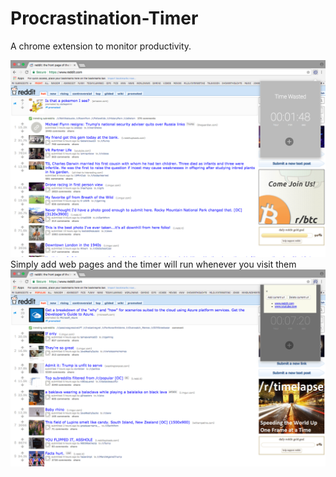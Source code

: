 # Procrastination-Timer
A chrome extension to monitor productivity.

![Alt tag](https://github.com/alvin562/Procrastination-Timer/blob/master/img/demo%20pic.png)
Simply add web pages and the timer will run whenever you visit them
![Alt tag](https://github.com/alvin562/Procrastination-Timer/blob/master/img/demo%20pic%202.png)




